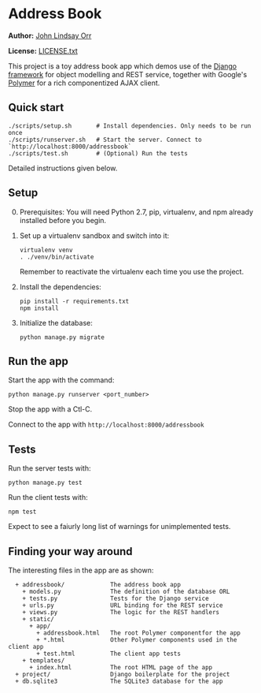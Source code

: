 Address Book
============

**Author:** [John Lindsay Orr](http://johnorr.us)

**License:** [LICENSE.txt](./LICENSE.txt)

This project is a toy address book app which demos use of the
[Django framework](https://www.djangoproject.com/) for object modelling and REST
service, together with Google's [Polymer](https://www.polymer-project.org/1.0/)
for a rich componentized AJAX client.


Quick start
-----------
```
./scripts/setup.sh       # Install dependencies. Only needs to be run once
./scripts/runserver.sh   # Start the server. Connect to `http://localhost:8000/addressbook`
./scripts/test.sh        # (Optional) Run the tests
```

Detailed instructions given below.


Setup
-----

0. Prerequisites: You will need Python 2.7, pip, virtualenv, and npm already
   installed before you begin.

1. Set up a virtualenv sandbox and switch into it:
   ```
   virtualenv venv
   . ./venv/bin/activate
   ```
   Remember to reactivate the virtualenv each time you use the project.

2. Install the dependencies:
   ```
   pip install -r requirements.txt
   npm install
   ```

3. Initialize the database:
   ```
   python manage.py migrate
   ```


Run the app
-----------

Start the app with the command:
```
python manage.py runserver <port_number>
```
Stop the app with a Ctl-C.

Connect to the app with `http://localhost:8000/addressbook`


Tests
-----

Run the server tests with:
```
python manage.py test
```

Run the client tests with:
```
npm test
```

Expect to see a faiurly long list of warnings for unimplemented tests.


Finding your way around
-----------------------

The interesting files in the app are as shown:
```
  + addressbook/             The address book app
    + models.py              The definition of the database ORL
    + tests.py               Tests for the Django service
    + urls.py                URL binding for the REST service
    + views.py               The logic for the REST handlers
    + static/
      + app/
        + addressbook.html   The root Polymer componentfor the app
        + *.html             Other Polymer components used in the client app
        + test.html          The client app tests
    + templates/
      + index.html           The root HTML page of the app
  + project/                 Django boilerplate for the project
  + db.sqlite3               The SQLite3 database for the app
```
